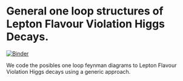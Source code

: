 # General one loop structures of  Lepton Flavour Violation Higgs Decays.

[![Binder](https://mybinder.org/badge_logo.svg)](https://mybinder.org/v2/gh/moiseszeleny/LFVHD/master)

We code the posibles one loop feynman diagrams to Lepton Flavour Violation Higgs decays using a generic approach.


